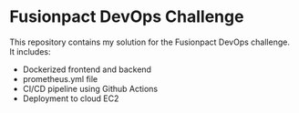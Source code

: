 # Fusionpact DevOps Challenge

This repository contains my solution for the Fusionpact DevOps challenge. It includes:

- Dockerized frontend and backend
- prometheus.yml file
- CI/CD pipeline using Github Actions
- Deployment to cloud EC2

